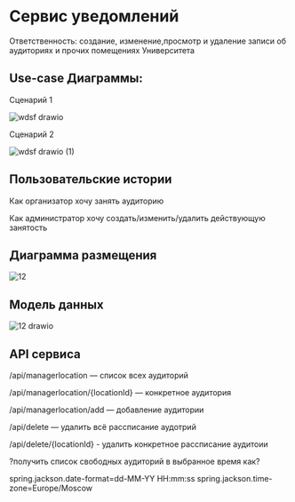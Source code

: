 # Сервис уведомлений

Ответственность: создание, изменение,просмотр и удаление записи об аудиториях и прочих помещениях Университета

## Use-case Диаграммы:
 Сценарий 1
 
![wdsf drawio](https://user-images.githubusercontent.com/76588508/166666427-17bf360b-c7ff-49f4-aa54-59577beccaff.png)
 
 Сценарий 2
 
![wdsf drawio (1)](https://user-images.githubusercontent.com/76588508/166666396-36dea743-b621-4f8d-8c8f-2a6b2dd43d35.png)

## Пользовательские истории

Как организатор хочу занять аудиторию

Как администратор хочу создать/изменить/удалить действующую занятость

## Диаграмма размещения
![12](https://user-images.githubusercontent.com/76588508/164014089-a8d8159e-0c60-48fd-84ec-04c228aaba4b.jpg)

## Модель данных
![12 drawio](https://user-images.githubusercontent.com/76588508/164015862-cb18507f-6bab-400b-9838-691194f0cf9a.png)

## API сервиса

/api/managerlocation — список всех аудиторий

/api/managerlocation/{locationId} — конкретное аудитория

/api/managerlocation/add — добавление аудитории

/api/delete — удалить всё рассписание аудотрий

/api/delete/{locationId} - удалить конкретное рассписание аудитоии

?получить список свободных аудиторий в выбранное время как?

spring.jackson.date-format=dd-MM-YY HH:mm:ss
spring.jackson.time-zone=Europe/Moscow
